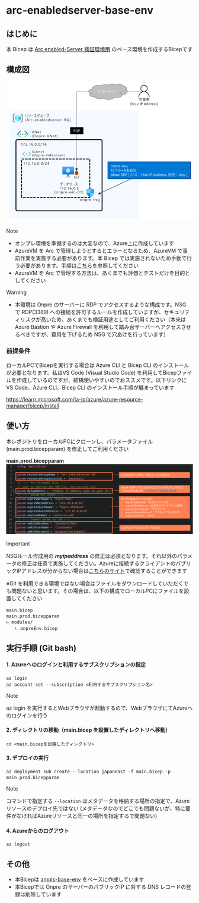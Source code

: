 # arc-enabledserver-base-env

## はじめに
本 Bicep は [Arc enabled-Server 検証環境用](https://zenn.dev/takutsu/articles/zenn-arc-enabledservers-instruction) のベース環境を作成するBicepです

## 構成図
![](/images/arc-enabledserver-base-topology.png)

> [!NOTE]
> - オンプレ環境を準備するのは大変なので、Azure上に作成しています
> - AzureVM を Arc で管理しようとするとエラーとなるため、AzureVM で事前作業を実施する必要があります。本 Bicep では実施されないため手動で行う必要があります。手順は[こちら](https://learn.microsoft.com/ja-jp/azure/azure-arc/servers/plan-evaluate-on-azure-virtual-machine)を参照してください
> - AzureVM を Arc で管理する方法は、あくまでも評価とテストだけを目的としてください

> [!WARNING]
> - 本環境は Onpre のサーバーに RDP でアクセスするような構成です。NSG で RDP(3389) への接続を許可するルールを作成していますが、セキュリティリスクが高いため、あくまでも検証用途としてご利用ください（本来は Azure Bastion や Azure Firewall を利用して踏み台サーバーへアクセスさせるべきですが、費用を下げるため NSG で穴あけを行っています）

### 前提条件
ローカルPCでBicepを実行する場合は Azure CLI と Bicep CLI のインストールが必要となります。私はVS Code (Visual Studio Code) を利用してBicepファイルを作成しているのですが、結構使いやすいのでおススメです。以下リンクに VS Code、Azure CLI、Bicep CLI のインストール手順が纏まっています

https://learn.microsoft.com/ja-jp/azure/azure-resource-manager/bicep/install

## 使い方
本レポジトリをローカルPCにクローンし、パラメータファイル (main.prod.bicepparam) を修正してご利用ください

**main.prod.bicepparam**
![](/images/arc-bicepparam.png)

> [!IMPORTANT]
> NSGルール作成用の ***myipaddress*** の修正は必須となります。それ以外のパラメータの修正は任意で実施してください。Azureに接続するクライアントのパブリックIPアドレスが分からない場合は[こちらのサイト](https://www.cman.jp/network/support/go_access.cgi)で確認することができます

※Git を利用できる環境ではない場合はファイルをダウンロードしていただくでも問題ないと思います。その場合は、以下の構成でローカルPCにファイルを設置してください

```
main.bicep
main.prod.bicepparam
∟ modules/
　　∟ onpreEnv.bicep
```

## 実行手順 (Git bash)

#### 1. Azureへのログインと利用するサブスクリプションの指定
```
az login
az account set --subscription <利用するサブスクリプション名>
```
> [!NOTE]
> az login を実行するとWebブラウザが起動するので、WebブラウザにてAzureへのログインを行う

#### 2. ディレクトリの移動（main.bicep を設置したディレクトリへ移動）
```
cd <main.bicepを設置したディレクトリ>
```

#### 3. デプロイの実行
```
az deployment sub create --location japaneast -f main.bicep -p main.prod.bicepparam
```
> [!NOTE]
> コマンドで指定する `--location` はメタデータを格納する場所の指定で、Azure リソースのデプロイ先ではない (メタデータなのでどこでも問題ないが、特に要件がなければAzureリソースと同一の場所を指定するで問題ない) 

#### 4. Azureからのログアウト
```
az logout
```

## その他
 - 本Bicepは [ampls-base-env](https://github.com/takutsu001/ampls-base-env) をベースに作成しています
 - 本Bicepでは Onpre のサーバーのパブリックIP に対する DNS レコードの登録は削除しています